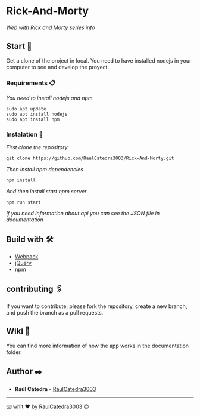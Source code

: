 # Rick-And-Morty
_Web with Rick and Morty series info_


## Start 🚀

Get a clone of the project in local.
You need to have installed nodejs in your computer to see and develop the proyect.

### Requirements 📋

_You need to install nodejs and npm_

```
sudo apt update
sudo apt install nodejs
sudo apt install npm

```

### Instalation 🔧


_First clone the repository_

```
git clone https://github.com/RaulCatedra3003/Rick-And-Morty.git
```

_Then install npm dependencies_

```
npm install
```

_And then install start npm server_

```
npm run start
```

_If you need information about api you can see the JSON file in documentation_

## Build with 🛠️


* [Webpack](https://webpack.js.org/)
* [jQuery](https://jquery.com/) 
* [npm](https://www.npmjs.com/) 

## contributing 🖇️

If you want to contribute, please fork the repository, create a new branch, and push the branch as a pull requests.

## Wiki 📖

You can find more information of how the app works in the documentation folder. 

## Author ✒️

* **Raúl Cátedra** - [RaulCatedra3003](https://github.com/RaulCatedra3003)

---
⌨️ whit ❤️ by [RaulCatedra3003](https://github.com/RaulCatedra3003) 😊
